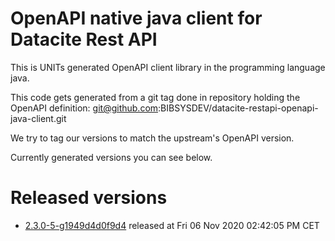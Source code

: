 # OpenAPI native java client for Datacite Rest API 

This is UNITs generated OpenAPI client library in the programming language java.

This code gets generated from a git tag done in repository holding the OpenAPI definition: git@github.com:BIBSYSDEV/datacite-restapi-openapi-java-client.git 

We try to tag our versions to match the upstream's OpenAPI version.

Currently generated versions you can see below.

# Released versions 

* [2.3.0-5-g1949d4d0f9d4](https://github.com/BIBSYSDEV/datacite-restapi-openapi-java-client/tree/2.3.0-5-g1949d4d0f9d4) released at Fri 06 Nov 2020 02:42:05 PM CET
